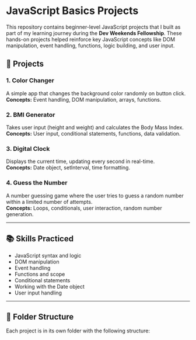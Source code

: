 # JavaScript Basics Projects

This repository contains beginner-level JavaScript projects that I built as part of my learning journey during the **Dev Weekends Fellowship**. 
These hands-on projects helped reinforce key JavaScript concepts like DOM manipulation, event handling, functions, logic building, and user input.

## 🚀 Projects

### 1. Color Changer
A simple app that changes the background color randomly on button click.  
**Concepts:** Event handling, DOM manipulation, arrays, functions.

### 2. BMI Generator
Takes user input (height and weight) and calculates the Body Mass Index.  
**Concepts:** User input, conditional statements, functions, data validation.

### 3. Digital Clock
Displays the current time, updating every second in real-time.  
**Concepts:** Date object, setInterval, time formatting.

### 4. Guess the Number
A number guessing game where the user tries to guess a random number within a limited number of attempts.  
**Concepts:** Loops, conditionals, user interaction, random number generation.

---

## 📚 Skills Practiced

- JavaScript syntax and logic
- DOM manipulation
- Event handling
- Functions and scope
- Conditional statements
- Working with the Date object
- User input handling

---

## 📁 Folder Structure

Each project is in its own folder with the following structure:

